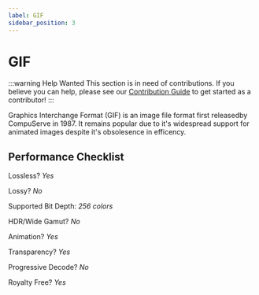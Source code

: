 ```yaml
---
label: GIF
sidebar_position: 3
---
```


# GIF

:::warning Help Wanted
This section is in need of contributions. If you believe you can help, please see our [Contribution Guide](../contribution-guide.md) to get started as a contributor!
:::

Graphics Interchange Format (GIF) is an image file format first releasedby CompuServe in 1987. It remains popular due to it's widespread support for animated images despite it's obsolesence in efficency.

## Performance Checklist

Lossless? *Yes*

Lossy? *No*

Supported Bit Depth:
*256 colors*

HDR/Wide Gamut? *No*

Animation? *Yes*

Transparency? *Yes*

Progressive Decode? *No*

Royalty Free? *Yes*